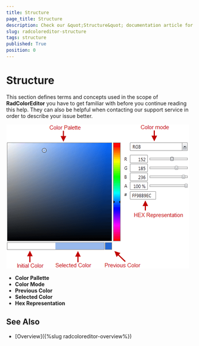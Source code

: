 ```yaml
---
title: Structure
page_title: Structure
description: Check our &quot;Structure&quot; documentation article for the RadColorEditor {{ site.framework_name }} control.
slug: radcoloreditor-structure
tags: structure
published: True
position: 0
---
```


# Structure

This section defines terms and concepts used in the scope of __RadColorEditor__ you have to get familiar with before you continue reading this help. They can also be helpful when contacting our support service in order to describe your issue better.

![radcoloreditor-structure](images/radcoloreditor-structure.png)

* __Color Pallette__ 
* __Color Mode__ 
* __Previous Color__ 
* __Selected Color__ 
* __Hex Representation__

## See Also
 * [Overview]({%slug radcoloreditor-overview%})